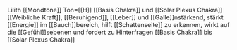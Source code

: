Lilith
[[Mondtöne]]
Ton=[[H]]
[[Basis Chakra]] und [[Solar Plexus Chakra]]
[[Weibliche Kraft]], [[Beruhigend]], [[Leber]] und [[Galle]]nstärkend, stärkt [[Energie]] im [[Bauch]]bereich, hilft [[Schattenseite]] zu erkennen, wirkt auf die [[Gefühl]]sebenen und fordert zu Hinterfragen
[[Basis Chakra]] bis [[Solar Plexus Chakra]]